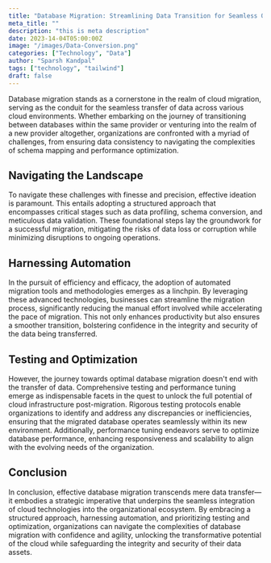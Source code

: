 ```yaml
---
title: "Database Migration: Streamlining Data Transition for Seamless Operations"
meta_title: ""
description: "this is meta description"
date: 2023-14-04T05:00:00Z
image: "/images/Data-Conversion.png"
categories: ["Technology", "Data"]
author: "Sparsh Kandpal"
tags: ["technology", "tailwind"]
draft: false
---
```



Database migration stands as a cornerstone in the realm of cloud migration, serving as the conduit for the seamless transfer of data across various cloud environments. Whether embarking on the journey of transitioning between databases within the same provider or venturing into the realm of a new provider altogether, organizations are confronted with a myriad of challenges, from ensuring data consistency to navigating the complexities of schema mapping and performance optimization.

## Navigating the Landscape

To navigate these challenges with finesse and precision, effective ideation is paramount. This entails adopting a structured approach that encompasses critical stages such as data profiling, schema conversion, and meticulous data validation. These foundational steps lay the groundwork for a successful migration, mitigating the risks of data loss or corruption while minimizing disruptions to ongoing operations.

## Harnessing Automation

In the pursuit of efficiency and efficacy, the adoption of automated migration tools and methodologies emerges as a linchpin. By leveraging these advanced technologies, businesses can streamline the migration process, significantly reducing the manual effort involved while accelerating the pace of migration. This not only enhances productivity but also ensures a smoother transition, bolstering confidence in the integrity and security of the data being transferred.

## Testing and Optimization

However, the journey towards optimal database migration doesn't end with the transfer of data. Comprehensive testing and performance tuning emerge as indispensable facets in the quest to unlock the full potential of cloud infrastructure post-migration. Rigorous testing protocols enable organizations to identify and address any discrepancies or inefficiencies, ensuring that the migrated database operates seamlessly within its new environment. Additionally, performance tuning endeavors serve to optimize database performance, enhancing responsiveness and scalability to align with the evolving needs of the organization.

## Conclusion

In conclusion, effective database migration transcends mere data transfer—it embodies a strategic imperative that underpins the seamless integration of cloud technologies into the organizational ecosystem. By embracing a structured approach, harnessing automation, and prioritizing testing and optimization, organizations can navigate the complexities of database migration with confidence and agility, unlocking the transformative potential of the cloud while safeguarding the integrity and security of their data assets.